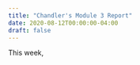 ```yaml
---
title: "Chandler's Module 3 Report"
date: 2020-08-12T00:00:00-04:00
draft: false
---
```


This week,

